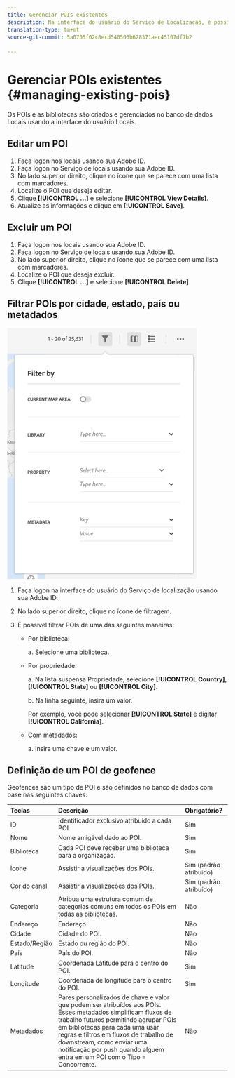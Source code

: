 ```yaml
---
title: Gerenciar POIs existentes
description: Na interface do usuário do Serviço de Localização, é possível editar, excluir ou filtrar POIs existentes.
translation-type: tm+mt
source-git-commit: 5a0705f02c8ecd540506b628371aec45107df7b2

---
```



# Gerenciar POIs existentes {#managing-existing-pois}

Os POIs e as bibliotecas são criados e gerenciados no banco de dados Locais usando a interface do usuário Locais.

## Editar um POI

1. Faça logon nos locais usando sua Adobe ID.
1. Faça logon no Serviço de locais usando sua Adobe ID.
1. No lado superior direito, clique no ícone que se parece com uma lista com marcadores.
1. Localize o POI que deseja editar.
1. Clique **[!UICONTROL ...]** e selecione **[!UICONTROL View Details]**.
1. Atualize as informações e clique em **[!UICONTROL Save]**.

## Excluir um POI

1. Faça logon nos locais usando sua Adobe ID.
1. Faça logon no Serviço de locais usando sua Adobe ID.
1. No lado superior direito, clique no ícone que se parece com uma lista com marcadores.
1. Localize o POI que deseja excluir.
1. Clique **[!UICONTROL ...]** e selecione **[!UICONTROL Delete]**.

## Filtrar POIs por cidade, estado, país ou metadados

![filtrar um POI](/help/assets/filter_poi.png)

1. Faça logon na interface do usuário do Serviço de localização usando sua Adobe ID.
1. No lado superior direito, clique no ícone de filtragem.
1. É possível filtrar POIs de uma das seguintes maneiras:

   * Por biblioteca:

      a. Selecione uma biblioteca.

   * Por propriedade:

      a. Na lista suspensa Propriedade, selecione **[!UICONTROL Country]**, **[!UICONTROL State]** ou **[!UICONTROL City]**.

      b. Na linha seguinte, insira um valor.

      Por exemplo, você pode selecionar **[!UICONTROL State]** e digitar **[!UICONTROL California]**.

   * Com metadados:

      a. Insira uma chave e um valor.

## Definição de um POI de geofence

Geofences são um tipo de POI e são definidos no banco de dados com base nas seguintes chaves:

| Teclas | Descrição | Obrigatório? |
| :--- | :--- | :--- |
| ID | Identificador exclusivo atribuído a cada POI | Sim |
| Nome | Nome amigável dado ao POI. | Sim |
| Biblioteca | Cada POI deve receber uma biblioteca para a organização. | Sim |
| Ícone | Assistir a visualizações dos POIs. | Sim (padrão atribuído) |
| Cor do canal | Assistir a visualizações dos POIs. | Sim (padrão atribuído) |
| Categoria | Atribua uma estrutura comum de categorias comuns em todos os POIs em todas as bibliotecas. | Não |
| Endereço | Endereço. | Não |
| Cidade | Cidade do POI. | Não |
| Estado/Região | Estado ou região do POI. | Não |
| País | País do POI. | Não |
| Latitude | Coordenada Latitude para o centro do POI. | Sim |
| Longitude | Coordenada de longitude para o centro do POI. | Sim |
| Metadados | Pares personalizados de chave e valor que podem ser atribuídos aos POIs. Esses metadados simplificam fluxos de trabalho futuros permitindo agrupar POIs em bibliotecas para cada uma usar regras e filtros em fluxos de trabalho de downstream, como enviar uma notificação por push quando alguém entra em um POI com o Tipo = Concorrente. | Não |
